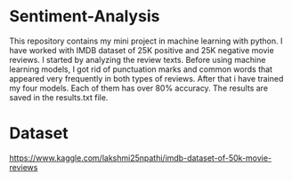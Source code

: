 # Sentiment-Analysis
This repository contains my mini project in machine learning with python. I have worked with IMDB dataset of 25K positive and 25K negative movie reviews. I started by analyzing the review texts. Before using machine learning models, I got rid of punctuation marks and common words that appeared very frequently in both types of reviews. After that i have trained my four models. Each of them has over 80% accuracy. The results are  saved in the results.txt file. 
# Dataset
https://www.kaggle.com/lakshmi25npathi/imdb-dataset-of-50k-movie-reviews
